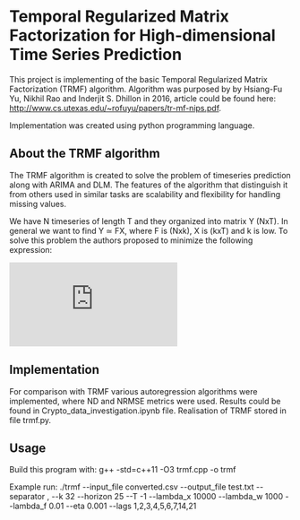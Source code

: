# Temporal Regularized Matrix Factorization for High-dimensional Time Series Prediction

This project is implementing of the basic Temporal Regularized Matrix Factorization (TRMF) algorithm. Algorithm was purposed by by Hsiang-Fu Yu, Nikhil Rao and Inderjit S. Dhillon in 2016, article could be found here: http://www.cs.utexas.edu/~rofuyu/papers/tr-mf-nips.pdf.

Implementation was created using python programming language.

## About the TRMF algorithm

The TRMF algorithm is created to solve the problem of timeseries prediction along with ARIMA and DLM. The features of the algorithm that distinguish it from others used in similar tasks are scalability and flexibility for handling missing values.

We have N timeseries of length T and they organized into matrix Y (NxT). In general we want to find Y ≃ FX, where F is (Nxk), X is (kxT) and k is low. To solve this problem the authors proposed to minimize the following expression:

![equation](https://latex.codecogs.com/gif.latex?%24%24%5Cmin%5Climits_%7BF%2CX%7D%5Csum%5Climits_%7B%28i%2Ct%29%5Cin%5COmega%7D%5Cleft%28Y_%7Bit%7D-f_i%5ETx_t%5Cright%29%5E2&plus;%5Clambda_fR_f%28F%29&plus;%5Clambda_xR_x%28X%29.%24%24)

## Implementation

For comparison with TRMF various autoregression algorithms were implemented, where ND and NRMSE metrics were used. Results could be found in Crypto_data_investigation.ipynb file. Realisation of TRMF stored in file trmf.py.


## Usage

Build this program with: g++ -std=c++11 -O3 trmf.cpp -o trmf

Example run: ./trmf --input_file converted.csv --output_file test.txt --separator , --k 32 --horizon 25 --T -1 --lambda_x 10000 --lambda_w 1000 --lambda_f 0.01 --eta 0.001 --lags 1,2,3,4,5,6,7,14,21
